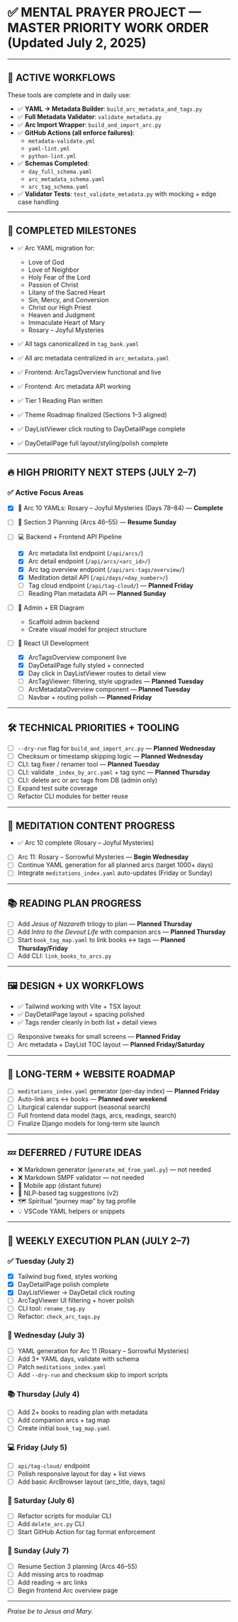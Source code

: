 # ✅ MENTAL PRAYER PROJECT — MASTER PRIORITY WORK ORDER (Updated July 2, 2025)

---

## 🔄 ACTIVE WORKFLOWS

These tools are complete and in daily use:

- ✅ **YAML → Metadata Builder**: `build_arc_metadata_and_tags.py`
- ✅ **Full Metadata Validator**: `validate_metadata.py`
- ✅ **Arc Import Wrapper**: `build_and_import_arc.py`
- ✅ **GitHub Actions (all enforce failures)**:
  - `metadata-validate.yml`
  - `yaml-lint.yml`
  - `python-lint.yml`
- ✅ **Schemas Completed**:
  - `day_full_schema.yaml`
  - `arc_metadata_schema.yaml`
  - `arc_tag_schema.yaml`
- ✅ **Validator Tests**: `test_validate_metadata.py` with mocking + edge case handling

---

## 🧱 COMPLETED MILESTONES

- ✅ Arc YAML migration for:
  - Love of God
  - Love of Neighbor
  - Holy Fear of the Lord
  - Passion of Christ
  - Litany of the Sacred Heart
  - Sin, Mercy, and Conversion
  - Christ our High Priest
  - Heaven and Judgment
  - Immaculate Heart of Mary
  - Rosary – Joyful Mysteries

- ✅ All tags canonicalized in `tag_bank.yaml`
- ✅ All arc metadata centralized in `arc_metadata.yaml`
- ✅ Frontend: ArcTagsOverview functional and live
- ✅ Frontend: Arc metadata API working
- ✅ Tier 1 Reading Plan written
- ✅ Theme Roadmap finalized (Sections 1–3 aligned)
- ✅ DayListViewer click routing to DayDetailPage complete
- ✅ DayDetailPage full layout/styling/polish complete

---

## 🔥 HIGH PRIORITY NEXT STEPS (JULY 2–7)

### ✅ Active Focus Areas

- [x] 📘 Arc 10 YAMLs: Rosary – Joyful Mysteries (Days 78–84) — **Complete**

- [ ] 🧭 Section 3 Planning (Arcs 46–55) — **Resume Sunday**

- [ ] 💻 Backend + Frontend API Pipeline
  - [x] Arc metadata list endpoint (`/api/arcs/`)
  - [x] Arc detail endpoint (`/api/arcs/<arc_id>/`)
  - [x] Arc tag overview endpoint (`/api/arc-tags/overview/`)
  - [x] Meditation detail API (`/api/days/<day_number>/`)
  - [ ] Tag cloud endpoint (`/api/tag-cloud/`) — **Planned Friday**
  - [ ] Reading Plan metadata API — **Planned Sunday**

- [ ] 🧱 Admin + ER Diagram
  - Scaffold admin backend
  - Create visual model for project structure

- [ ] 🧩 React UI Development
  - [x] ArcTagsOverview component live
  - [x] DayDetailPage fully styled + connected
  - [x] Day click in DayListViewer routes to detail view
  - [ ] ArcTagViewer: filtering, style upgrades — **Planned Tuesday**
  - [ ] ArcMetadataOverview component — **Planned Tuesday**
  - [ ] Navbar + routing polish — **Planned Friday**

---

## 🛠️ TECHNICAL PRIORITIES + TOOLING

- [ ] `--dry-run` flag for `build_and_import_arc.py` — **Planned Wednesday**
- [ ] Checksum or timestamp skipping logic — **Planned Wednesday**
- [ ] CLI: tag fixer / renamer tool — **Planned Tuesday**
- [ ] CLI: validate `_index_by_arc.yaml` + tag sync — **Planned Thursday**
- [ ] CLI: delete arc or arc tags from DB (admin only)
- [ ] Expand test suite coverage
- [ ] Refactor CLI modules for better reuse

---

## 🧘 MEDITATION CONTENT PROGRESS

- ✅ Arc 10 complete (Rosary – Joyful Mysteries)
- [ ] Arc 11: Rosary – Sorrowful Mysteries — **Begin Wednesday**
- [ ] Continue YAML generation for all planned arcs (target 1000+ days)
- [ ] Integrate `meditations_index.yaml` auto-updates (Friday or Sunday)

---

## 📚 READING PLAN PROGRESS

- [ ] Add *Jesus of Nazareth* trilogy to plan — **Planned Thursday**
- [ ] Add *Intro to the Devout Life* with companion arcs — **Planned Thursday**
- [ ] Start `book_tag_map.yaml` to link books ↔ tags — **Planned Thursday/Friday**
- [ ] Add CLI: `link_books_to_arcs.py`

---

## 🖼️ DESIGN + UX WORKFLOWS

- ✅ Tailwind working with Vite + TSX layout
- ✅ DayDetailPage layout + spacing polished
- ✅ Tags render cleanly in both list + detail views
- [ ] Responsive tweaks for small screens — **Planned Friday**
- [ ] Arc metadata + DayList TOC layout — **Planned Friday/Saturday**

---

## 🧭 LONG-TERM + WEBSITE ROADMAP

- [ ] `meditations_index.yaml` generator (per-day index) — **Planned Friday**
- [ ] Auto-link arcs ↔ books — **Planned over weekend**
- [ ] Liturgical calendar support (seasonal search)
- [ ] Full frontend data model (tags, arcs, readings, search)
- [ ] Finalize Django models for long-term site launch

---

## 💤 DEFERRED / FUTURE IDEAS

- ❌ Markdown generator (`generate_md_from_yaml.py`) — not needed
- ❌ Markdown SMPF validator — not needed
- 📱 Mobile app (distant future)
- 🧠 NLP-based tag suggestions (v2)
- 🗺️ Spiritual “journey map” by tag profile
- 💡 VSCode YAML helpers or snippets

---

## 📆 WEEKLY EXECUTION PLAN (JULY 2–7)

### ✅ Tuesday (July 2)

- [x] Tailwind bug fixed, styles working
- [x] DayDetailPage polish complete
- [x] DayListViewer → DayDetail click routing
- [ ] ArcTagViewer UI filtering + hover polish
- [ ] CLI tool: `rename_tag.py`
- [ ] Refactor: `check_arc_tags.py`

### 🔁 Wednesday (July 3)

- [ ] YAML generation for Arc 11 (Rosary – Sorrowful Mysteries)
- [ ] Add 3+ YAML days, validate with schema
- [ ] Patch `meditations_index.yaml`
- [ ] Add `--dry-run` and checksum skip to import scripts

### 📚 Thursday (July 4)

- [ ] Add 2+ books to reading plan with metadata
- [ ] Add companion arcs + tag map
- [ ] Create initial `book_tag_map.yaml`

### 💻 Friday (July 5)

- [ ] `api/tag-cloud/` endpoint
- [ ] Polish responsive layout for day + list views
- [ ] Add basic ArcBrowser layout (arc_title, days, tags)

### 📐 Saturday (July 6)

- [ ] Refactor scripts for modular CLI
- [ ] Add `delete_arc.py` CLI
- [ ] Start GitHub Action for tag format enforcement

### 🧭 Sunday (July 7)

- [ ] Resume Section 3 planning (Arcs 46–55)
- [ ] Add missing arcs to roadmap
- [ ] Add reading → arc links
- [ ] Begin frontend Arc overview page

---

*Praise be to Jesus and Mary.*
